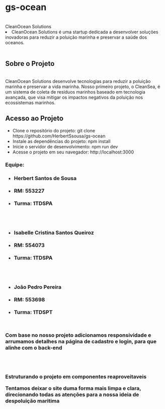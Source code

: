 # gs-ocean
 
<br>
CleanOcean Solutions
<br>

<li>
CleanOcean Solutions é uma startup dedicada a desenvolver soluções inovadoras para reduzir a poluição marinha e preservar a saúde dos oceanos.
</li>

<br>
<h2>Sobre o Projeto
</h2>
<br>
CleanOcean Solutions desenvolve tecnologias para reduzir a poluição marinha e preservar a vida marinha. Nosso primeiro projeto, o CleanSea, é um sistema de coleta de resíduos marinhos baseado em tecnologia avançada, que visa mitigar os impactos negativos da poluição nos ecossistemas marinhos.

<h2>
 Acesso ao Projeto
</h2>
<ul>
  <li>Clone o repositório do projeto: git clone https://github.com/HerbertSsousa/gs-ocean</li>
  <li>Instale as dependências do projeto: npm install</li>
  <li>Inicie o servidor de desenvolvimento: npm run dev</li>
  <li>Acesse o projeto em seu navegador: http://localhost:3000</li>
 
</ul>


<h3>Equipe: <h3/> 

<ul>
<li>Herbert Santos de Sousa</li>
<br>
<li>RM: 553227</li>
<br>
<li>Turma: 1TDSPA</li>

<br> <br>
<li>Isabelle Cristina Santos Queiroz</li>
<br>
<li>RM: 554073</li>
<br>
<li>Turma: 1TDSPA</li>

<br> <br>
<li>João Pedro Pereira</li>
<br>
<li>RM: 553698</li>
<br>
<li>Turma: 1TDSPT</li>

</ul>

<br>
<p>Com base no nosso projeto adicionamos responsividade e arrumamos detalhes na página de cadastro e login, para que alinhe com o back-end <p/>

<br> <br>
<p>Estruturando o projeto em componentes reaproveitaveis</p>


<p>Tentamos deixar o site duma forma mais limpa e clara, direcionando todas as atenções para a nossa ideia de despoluição maritima</p>
